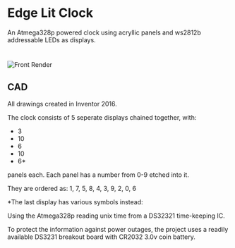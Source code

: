 # Edge Lit Clock

An Atmega328p powered clock using acryllic panels and ws2812b addressable LEDs as displays.
#
![Front Render](https://github.com/ArmaniKorsich/Edge-Lit-Clock/blob/master/Images/Clock%20Views.png)

## CAD

All drawings created in Inventor 2016.

The clock consists of 5 seperate displays chained together, with:
* 3
* 10
* 6
* 10
* 6*

panels each. Each panel has a number from 0-9 etched into it.

They are ordered as: 1, 7, 5, 8, 4, 3, 9, 2, 0, 6

*The last display has various symbols instead:


Using the Atmega328p reading unix time from a DS32321 time-keeping IC.

To protect the information against power outages, the project uses a readily available DS3231 breakout board with CR2032 3.0v coin battery.

